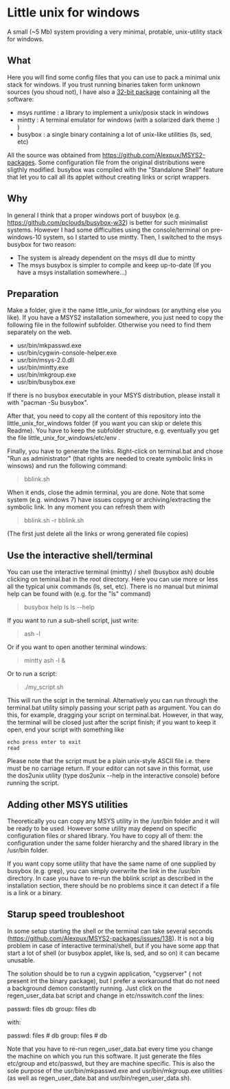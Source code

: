 
Little unix for windows
=======================

A small (~5 Mb) system providing a very minimal, protable, unix-utility stack
for windows.

What
----

Here you will find some config files that you can use to pack a minimal
unix stack for windows. If you trust running binaries taken form unknown
sources (you shoud not), I have also a [32-bit
package](http://pocomane.dynu.net/asset/little_unix_for_windows.7z)
containing all the software:
- msys runtime : a library to implement a unix/posix stack in windows
- mintty : A terminal emulator for windows (with a solarized dark theme :) )
- busybox : a single binary containing a lot of unix-like utilities 
  (ls, sed, etc)

All the source was obtained from https://github.com/Alexpux/MSYS2-packages.
Some configuration file from the original distributions were sligthly modified.
busybox was compiled with the "Standalone Shell" feature that let you to call
all its applet without creating links or script wrappers.

Why
---

In general I think that a proper windows port of busybox (e.g.
https://github.com/pclouds/busybox-w32) is better for such minimalist systems.
However I had some difficulties using the console/terminal on pre-windows-10
system, so I started to use mintty. Then, I switched to the msys busybox for
two reason:
- The system is already dependent on the msys dll due to mintty
- The msys busybox is simpler to compile and keep up-to-date (If you have a
  msys installation somewhere...)

Preparation
-----------

Make a folder, give it the name little_unix_for windows (or anything else you
like). If you have a MSYS2 installation somewhere, you just need to copy the
following file in the followinf subfolder. Otherwise you need to find them
separately on the web.

- usr/bin/mkpasswd.exe
- usr/bin/cygwin-console-helper.exe
- usr/bin/msys-2.0.dll
- usr/bin/mintty.exe
- usr/bin/mkgroup.exe
- usr/bin/busybox.exe

If there is no busybox executable in your MSYS distribution, please install it with
"pacman -Su busybox".

After that, you need to copy all the content of this repository into the
little_unix_for_windows folder (if you want you can skip or delete this
Readme). You have to keep the subfolder structure, e.g. eventually you get the
file little_unix_for_windows/etc/env .

Finally, you have to generate the links.  Right-click on terminal.bat and
chose "Run as administrator" (that rights are needed to create symbolic
links in winsows) and run the following command:

> bblink.sh

When it ends, close the admin terminal, you are done. Note that some system
(e.g. windows 7) have issues copyng or archiving/extracting the symbolic
link. In any moment you can refresh them with

> bblink.sh -r
> bblink.sh

(The first just delete all the links or wrong generated file copies)

Use the interactive shell/terminal
----------------------------------

You can use the interactive terminal (mintty) / shell (busybox ash) double
clicking on teminal.bat in the root directory. Here you can use more or
less all the typical unix commands (ls, set, etc). There is no manual
but minimal help can be found with (e.g. for the "ls" command)

> busybox help ls
> ls --help

If you want to run a sub-shell script, just write:

> ash -l

Or if you want to open another terminal windows:

> mintty ash -l &

Or to run a script:

> ./my_script.sh

This will run the scipt in the terminal. Alternatively you can run through the
terminal.bat utility simply passing your script path as argument. You can do
this, for example, dragging your script on terminal.bat. However, in that
way, the terminal will be closed just after the script finish; if you want to
keep it open, end your script with something like

```
echo press enter to exit
read
```

Please note that the script must be a plain unix-style ASCII file i.e.
there must be no carriage return. If your editor can not save in this
format, use the dos2unix utility (type dos2unix --help in the interactive
console) before running the script.

Adding other MSYS utilities
---------------------------

Theoretically you can copy any MSYS utility in the /usr/bin folder and it
will be ready to be used. However some utility may depend on specific
configuration files or shared library. You have to copy all of them: the
configuration under the same folder hierarchy and the shared library in the
/usr/bin folder.

If you want copy some utility that have the same name of one supplied by
busybox (e.g. grep), you can simply overwrite the link in the /usr/bin
directory. In case you have to re-run the bblink script as described in the
installation section, there should be no problems since it can detect if a
file is a link or a binary.

Starup speed troubleshoot
-------------------------

In some setup starting the shell or the terminal can take several seconds
(https://github.com/Alexpux/MSYS2-packages/issues/138).  It is not a big
problem in case of interactive terminal/shell, but if you have some app
that start a lot of shell (or busybox applet, like ls, sed, and so on) it can
became unusable.

The solution should be to run a cygwin application, "cygserver" (
not present int the binary package), but I prefer a workaround that do not
need a background demon constantly running. Just click on the 
regen_user_data.bat script and change in etc/nsswitch.conf the lines:

passwd: files db
group: files db

with:

passwd: files # db
group: files # db

Note that you have to re-run regen_user_data.bat every time you change the
machine on which you run this software. It just generate the files
etc/group and etc/passwd, but they are machine specific. This is also the
sole purpose of the usr/bin/mkpasswd.exe and usr/bin/mkgroup.exe
utilities (as well as regen_user_date.bat and usr/bin/regen_user_data.sh).

